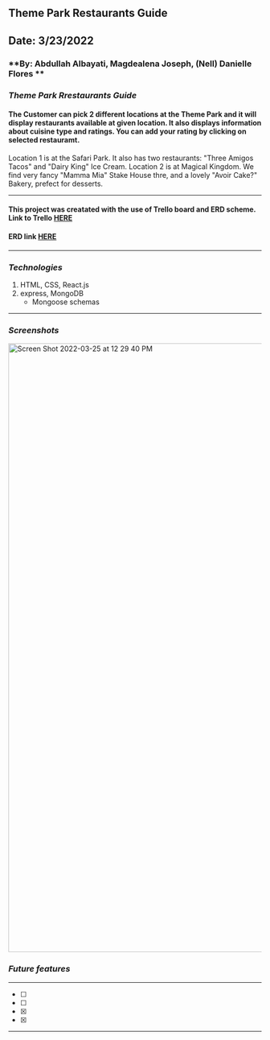 ## Theme Park Restaurants Guide
## **Date: 3/23/2022**
### **By: Abdullah Albayati, Magdealena Joseph, (Nell) Danielle Flores **
### *Theme Park Rrestaurants Guide*
#### The Customer can pick 2 different locations at the Theme Park and it will display restaurants available at given location. It also displays information about cuisine type and ratings. You can add your rating by clicking on selected restauramt.
Location 1 is at the Safari Park. It also has two restaurants: "Three Amigos Tacos" and "Dairy King" Ice Cream.
Location 2 is at Magical Kingdom. We find very fancy "Mamma Mia" Stake House thre, and a lovely "Avoir Cake?" Bakery, prefect for desserts.
***
#### This project was creatated with the use of Trello board and ERD scheme. Link to Trello [HERE](https://trello.com/b/JKxY2x6j/theme-park-reasturn#)
#### ERD link [HERE](https://lucid.app/lucidchart/06e13a6a-5d55-4b19-b483-b880afad822a/edit?invitationId=inv_cf4ec6a1-40fe-43a7-9f2b-85aaa4c1bb0d)
***
### *Technologies*

1. HTML, CSS, React.js
2. express, MongoDB
    * Mongoose schemas
***
### *Screenshots* 
<img width="1210" alt="Screen Shot 2022-03-25 at 12 29 40 PM" src="https://user-images.githubusercontent.com/99560351/160162155-ed17f03f-c3db-49a7-86a4-786073a7ceef.png">


### *Future features*
***
- [ ] 
- [ ] 
- [x] 
- [x]
***

